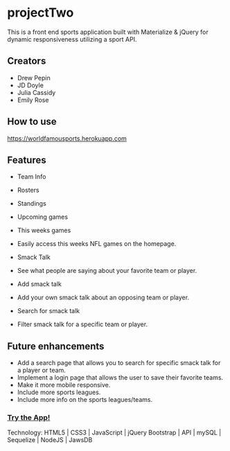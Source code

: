 # projectTwo
This is a front end sports application built with Materialize & jQuery for dynamic responsiveness utilizing a sport API.

## Creators 
- Drew Pepin
- JD Doyle
- Julia Cassidy
- Emily Rose

## How to use
https://worldfamousports.herokuapp.com

## Features

- Team Info
 - Rosters
 - Standings
 - Upcoming games
 
- This weeks games
 - Easily access this weeks NFL games on the homepage. 
 
- Smack Talk 
 - See what people are saying about your favorite team or player.
 
- Add smack talk 
 - Add your own smack talk about an opposing team or player.
 
- Search for smack talk
 - Filter smack talk for a specific team or player. 

## Future enhancements
- Add a search page that allows you to search for specific smack talk for a player or team.
- Implement a login page that allows the user to save their favorite teams.
- Make it more mobile responsive.
- Include more sports leagues. 
- Include more info on the sports leagues/teams. 

### [Try the App!](https://worldfamousports.herokuapp.com)

Technology: HTML5 | CSS3 | JavaScript | jQuery Bootstrap | API | mySQL | Sequelize | NodeJS | JawsDB
